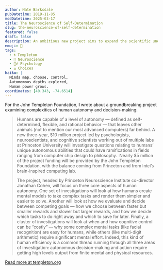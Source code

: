 ```yaml
---
author: Nate Barksdale
pubDatetime: 2019-11-05
modDatetime: 2025-03-17
title: The Neuroscience of Self-Determination
slug: the-neuroscience-of-self-determination
featured: false
draft: false
description: An ambitious new project aims to expand the scientific understanding of human autonomy
emoji: 🧠
tags:
  - 🌀 Templeton
  - 🧠 Neuroscience
  - 🧘‍♂️ Psychology
  - ⚖️ Choices
haiku: |
  Minds map, choose, control,  
  Autonomous depths explored,  
  Human power grows.
coordinates: [40.343, -74.6514]
---
```


For the John Templeton Foundation, I wrote about a groundbreaking project examining complexities of human autonomy and decision-making.

> Humans are capable of a level of autonomy — defined as self-determined, flexible, and rational behavior — that leaves other animals (not to mention our most advanced computers) far behind. A new three-year, $10 million project led by psychologists, neuroscientists, and cognitive scientists working out of multiple labs at Princeton University will investigate questions relating to humans’ unique autonomous abilities that could have ramifications in fields ranging from computer chip design to philosophy.  Nearly $5 million of the project funding will be provided by the John Templeton Foundation, with the balance coming from Princeton and from Intel’s brain-inspired computing lab.
>
> The project, headed by Princeton Neuroscience Institute co-director Jonathan Cohen, will focus on three core aspects of human autonomy. One set of investigations will look at how humans create mental models to take complex tasks and render them simpler and easier to solve. Another will look at how we evaluate and decide between competing goals — how we choose between faster but smaller rewards and slower but larger rewards, and how we decide which tasks to do right away and which to save for later. Finally, a cluster of investigations will look at when and how cognitive control can be “costly” — why some complex mental tasks (like facial recognition) are easy for humans, while others (like multi-digit arithmetic) require significant mental effort. Indeed, this kind of human efficiency is a common thread running through all three areas of investigation: autonomous decision-making and action require getting high levels output from finite mental and physical resources.

[Read more at templeton.org](https://www.templeton.org/news/the-neuroscience-of-self-determination)
